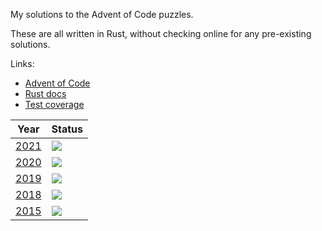 My solutions to the Advent of Code puzzles.

These are all written in Rust, without checking online for any pre-existing solutions.

Links:

- [Advent of Code](https://adventofcode.com/)
- [Rust docs](https://jamespharaoh.github.io/advent-of-code/rustdoc/aoc/index.html)
- [Test coverage](https://jamespharaoh.github.io/advent-of-code/coverage/tarpaulin-report.html)


| Year         | Status                                                 |
|--------------|--------------------------------------------------------|
| [2021](2021) | ![](https://img.shields.io/badge/stars%20⭐-50-green)  |
| [2020](2020) | ![](https://img.shields.io/badge/stars%20⭐-40-yellow) |
| [2019](2019) | ![](https://img.shields.io/badge/stars%20⭐-50-green)  |
| [2018](2018) | ![](https://img.shields.io/badge/stars%20⭐-20-orange) |
| [2015](2018) | ![](https://img.shields.io/badge/stars%20⭐-36-yellow) |
